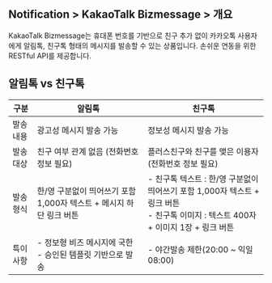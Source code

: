 ## Notification > KakaoTalk Bizmessage > 개요

KakaoTalk Bizmessage는 휴대폰 번호를 기반으로 친구 추가 없이 카카오톡 사용자에게 알림톡, 친구톡 형태의 메시지를 발송할 수 있는 상품입니다.
손쉬운 연동을 위한 RESTful API를 제공합니다.

## 알림톡 vs 친구톡
| 구분 | 알림톡 | 친구톡 |
| -- | -- | -- |
| 발송 내용 | 광고성 메시지 발송 가능 | 정보성 메시지 발송 가능 |
| 발송 대상 | 친구 여부 관계 없음 (전화번호 정보 필요)| 플러스친구와 친구를 맺은 이용자 (전화번호 정보 필요)|
| 발송 형식 | 한/영 구분없이 띄어쓰기 포함 1,000자 텍스트 + 메시지 하단 링크 버튼 | - 친구톡 텍스트 : 한/영 구분없이 띄어쓰기 포함 1,000자 텍스트 + 링크 버튼<br />- 친구톡 이미지 : 텍스트 400자 + 이미지 1장 + 링크 버튼 |
| 특이 사항 | - 정보형 비즈 메시지에 국한<br />- 승인된 템플릿 기반으로 발송 | - 야간발송 제한(20:00 ~ 익일 08:00) |

